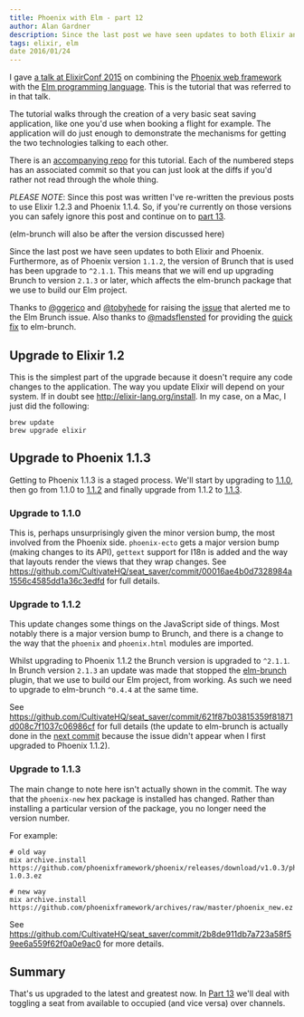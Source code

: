 ```yaml
---
title: Phoenix with Elm - part 12
author: Alan Gardner
description: Since the last post we have seen updates to both Elixir and Phoenix. Furthermore, as of Phoenix version 1.1.2, the version of Brunch that is used has been upgrade to ^2.1.1. This means that we will end up upgrading Brunch to version 2.1.3 or later, which affects the elm-brunch package that we use to build our Elm project.
tags: elixir, elm
date 2016/01/24
---
```


<section class="callout">
  <p>I gave <a href="http://confreaks.tv/videos/elixirconf2015-phoenix-with-elm">a talk at ElixirConf 2015</a> on combining the <a href="http://www.phoenixframework.org/">Phoenix web framework</a> with the <a href="http://elm-lang.org">Elm programming language</a>. This is the tutorial that was referred to in that talk.</p>

  <p>The tutorial walks through the creation of a very basic seat saving application, like one you'd use when booking a flight for example. The application will do just enough to demonstrate the mechanisms for getting the two technologies talking to each other.</p>

  <p>There is an <a href="https://github.com/CultivateHQ/seat_saver-017">accompanying repo</a> for this tutorial. Each of the numbered steps has an associated commit so that you can just look at the diffs if you'd rather not read through the whole thing.</p>
</section>

<section class="callout">
  <em>PLEASE NOTE</em>: Since this post was written I've re-written the previous posts to use Elixir 1.2.3 and Phoenix 1.1.4. So, if you're currently on those versions you can safely ignore this post and continue on to <a href="/posts/phoenix-elm-13">part 13</a>.

  (elm-brunch will also be after the version discussed here)
</section>

Since the last post we have seen updates to both Elixir and Phoenix. Furthermore, as of Phoenix version `1.1.2`, the version of Brunch that is used has been upgrade to `^2.1.1`. This means that we will end up upgrading Brunch to version `2.1.3` or later, which affects the elm-brunch package that we use to build our Elm project.

<section class="callout">
 Thanks to <a href="https://github.com/ggerico" target="_blank">@ggerico</a> and <a href="https://github.com/tobyhede" target="_blank">@tobyhede</a> for raising the <a href="https://github.com/CultivateHQ/seat_saver/issues/4">issue</a> that alerted me to the Elm Brunch issue. Also thanks to <a href="https://github.com/madsflensted" target="_blank">@madsflensted</a> for providing the <a href="https://github.com/madsflensted/elm-brunch/issues/11" target="_blank">quick fix</a> to elm-brunch.
</section>

## Upgrade to Elixir 1.2

This is the simplest part of the upgrade because it doesn't require any code changes to the application. The way you update Elixir will depend on your system. If in doubt see <http://elixir-lang.org/install>. In my case, on a Mac, I just did the following:

```
brew update
brew upgrade elixir
```

## Upgrade to Phoenix 1.1.3

Getting to Phoenix 1.1.3 is a staged process. We'll start by upgrading to [1.1.0](https://github.com/CultivateHQ/seat_saver/commit/00016ae4b0d7328984a1556c4585dd1a36c3edfd), then go from 1.1.0 to [1.1.2](https://github.com/CultivateHQ/seat_saver/commit/621f87b03815359f81871d008c7f1037c06986cf) and finally upgrade from 1.1.2 to [1.1.3](https://github.com/CultivateHQ/seat_saver/commit/2b8de911db7a723a58f59ee6a559f62f0a0e9ac0).

### Upgrade to 1.1.0

This is, perhaps unsurprisingly given the minor version bump, the most involved from the Phoenix side. `phoenix-ecto` gets a major version bump (making changes to its API), `gettext` support for I18n is added and the way that layouts render the views that they wrap changes. See <https://github.com/CultivateHQ/seat_saver/commit/00016ae4b0d7328984a1556c4585dd1a36c3edfd> for full details.

### Upgrade to 1.1.2

This update changes some things on the JavaScript side of things. Most notably there is a major version bump to Brunch, and there is a change to the way that the `phoenix` and `phoenix.html` modules are imported.

Whilst upgrading to Phoenix 1.1.2 the Brunch version is upgraded to `^2.1.1`. In Brunch version `2.1.3` an update was made that stopped the [elm-brunch](https://github.com/madsflensted/elm-brunch) plugin, that we use to build our Elm project, from working. As such we need to upgrade to elm-brunch `^0.4.4` at the same time.

See <https://github.com/CultivateHQ/seat_saver/commit/621f87b03815359f81871d008c7f1037c06986cf> for full details (the update to elm-brunch is actually done in the [next commit](https://github.com/CultivateHQ/seat_saver/commit/2b8de911db7a723a58f59ee6a559f62f0a0e9ac0) because the issue didn't appear when I first upgraded to Phoenix 1.1.2).

### Upgrade to 1.1.3

The main change to note here isn't actually shown in the commit. The way that the `phoenix-new` hex package is installed has changed. Rather than installing a particular version of the package, you no longer need the version number.

For example:

```
# old way
mix archive.install https://github.com/phoenixframework/phoenix/releases/download/v1.0.3/phoenix_new-1.0.3.ez

# new way
mix archive.install https://github.com/phoenixframework/archives/raw/master/phoenix_new.ez
```

See <https://github.com/CultivateHQ/seat_saver/commit/2b8de911db7a723a58f59ee6a559f62f0a0e9ac0> for more details.

## Summary

That's us upgraded to the latest and greatest now. In [Part 13](/posts/phoenix-elm-13) we'll deal with toggling a seat from available to occupied (and vice versa) over channels.
